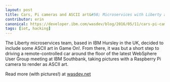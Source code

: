 ```yaml
---
layout: post
title: Cars, Pi cameras and ASCII art&#58; Microservices with Liberty and Game On!
contributor: erin
canonical: https://developer.ibm.com/wasdev/blog/2016/05/11/cars-pi-cameras-and-ascii-art-microservices-with-liberty-and-game-on/
tags: [iot, hacking]
---
```


The Liberty microservices team, based in IBM Hursley in the UK, decided to include some ASCII art in Game On!. From there, it was but a short step to driving a remote-controlled car around the floor of the latest WebSphere User Group meeting at IBM Southbank, taking pictures with a Raspberry Pi camera to render as ASCII art.

Read more (with pictures!) at  [wasdev.net](https://developer.ibm.com/wasdev/blog/2016/05/11/cars-pi-cameras-and-ascii-art-microservices-with-liberty-and-game-on/)

